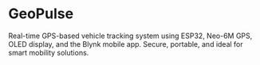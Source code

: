 # GeoPulse
Real-time GPS-based vehicle tracking system using ESP32, Neo-6M GPS, OLED display, and the Blynk mobile app. Secure, portable, and ideal for smart mobility solutions.
